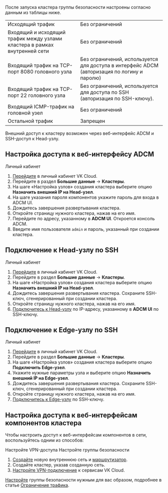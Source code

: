 После запуска кластера группы безопасности настроены согласно данным из таблицы ниже.

<table><tbody><tr><td>Исходящий трафик</td><td>Без ограничений</td></tr><tr><td>Входящий и исходящий трафик между узлами кластера в рамках внутренней сети</td><td>Без ограничений</td></tr><tr><td>Входящий трафик на TCP-порт 8080 головного узла</td><td>Без ограничений, используется для доступа в интерфейс ADCM (авторизация по логину и паролю)</td></tr><tr><td>Входящий трафик на TCP-порт 22 головного узла</td><td>Без ограничений, используется для доступа по SSH (авторизация по SSH-ключу).</td></tr><tr><td>Входящий ICMP-трафик на головной узел</td><td>Без ограничений</td></tr><tr><td>Остальной трафик</td><td>Запрещен</td></tr></tbody></table>

<warn>

Внешний доступ к кластеру возможен через веб-интерфейс ADCM и SSH-доступ к Head-узлу.

</warn>

## Настройка доступа к веб-интерфейсу ADCM

<tabs>
<tablist>
<tab>Личный кабинет</tab>
</tablist>
<tabpanel>

1. [Перейдите](https://msk.cloud.vk.com/app/) в личный кабинет VK Cloud.
1. Перейдите в раздел **Большие данные** → **Кластеры**.
1. На шаге «Настройка узлов» создания кластера выберите опцию **Назначить внешний IP на Head-узел**.
1. На шаге указания пароля компонентов укажите пароль для входа в ADCM UI.
1. Дождитесь завершения развертывания кластера.
1. Откройте страницу нужного кластера, нажав на его имя.
1. Перейдите по адресу, указанному в **ADCM UI**. Откроется консоль ADCM.
1. Введите имя пользователя `admin` и пароль, указанный при создании кластера.

</tabpanel>
</tabs>

## Подключение к Head-узлу по SSH

<tabs>
<tablist>
<tab>Личный кабинет</tab>
</tablist>
<tabpanel>

1. [Перейдите](https://msk.cloud.vk.com/app/) в личный кабинет VK Cloud.
1. Перейдите в раздел **Большие данные** → **Кластеры**.
1. На шаге «Настройка узлов» создания кластера выберите опцию **Назначить внешний IP на Head-узел**.
1. Дождитесь завершения развертывания кластера. Сохраните SSH-ключ, сгенерированный при создании кластера.
1. Откройте страницу нужного кластера, нажав на его имя.
1. [Подключитесь к Head-узлу](/en/computing/iaas/service-management/vm/vm-connect/vm-connect-nix) по IP-адресу, указанному в **ADCM UI** по SSH-ключу.

</tabpanel>
</tabs>

## Подключение к Edge-узлу по SSH

<tabs>
<tablist>
<tab>Личный кабинет</tab>
</tablist>
<tabpanel>

1. [Перейдите](https://msk.cloud.vk.com/app/) в личный кабинет VK Cloud.
1. Перейдите в раздел **Большие данные** → **Кластеры**.
1. На шаге «Настройка узлов» создания кластера выберите опцию **Подключить Edge-узел**.
1. Укажите нужные параметры узла и выберите опцию **Назначить внешний IP на Edge-узел**.
1. Дождитесь завершения развертывания кластера. Сохраните SSH-ключ, сгенерированный при создании кластера.
1. Откройте страницу нужного кластера, нажав на его имя.
1. [Подключитесь к Edge-узлу](/en/computing/iaas/service-management/vm/vm-connect/vm-connect-nix) по SSH-ключу.

</tabpanel>
</tabs>

## Настройка доступа к веб-интерфейсам компонентов кластера

Чтобы настроить доступ к веб-интерфейсам компонентов в сети, воспользуйтесь одним из способов:

<tabs>
<tablist>
<tab>Настройте VPN-доступа</tab>
<tab>Настройте группы безопасности</tab>
</tablist>
<tabpanel>

1. [Создайте](/en/networks/vnet/service-management/net#creating_a_network) новую внутреннюю сеть и [маршрутизатор](/en/networks/vnet/service-management/router).
1. Создайте кластер, указав созданную сеть.
1. [Настройте VPN-подключение](/en/networks/vnet/how-to-guides/vpn-tunnel) к сервисам VK Cloud.

</tabpanel>
<tabpanel>

[Настройте](/en/networks/vnet/service-management/secgroups) группы безопасности нужным для вас образом, подробнее в статье [Ограничение трафика](/en/networks/vnet/concepts/traffic-limiting).

</tabpanel>
</tabs>

